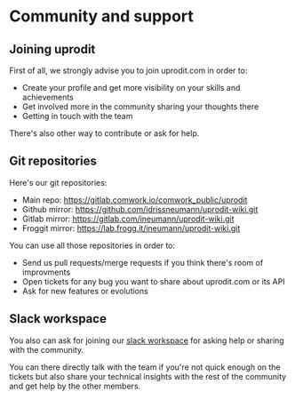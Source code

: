 # Community and support

## Joining uprodit

First of all, we strongly advise you to join uprodit.com in order to:
* Create your profile and get more visibility on your skills and achievements
* Get involved more in the community sharing your thoughts there
* Getting in touch with the team

There's also other way to contribute or ask for help.

## Git repositories

Here's our git repositories:

* Main repo: https://gitlab.comwork.io/comwork_public/uprodit
* Github mirror: https://github.com/idrissneumann/uprodit-wiki.git
* Gitlab mirror: https://gitlab.com/ineumann/uprodit-wiki.git
* Froggit mirror: https://lab.frogg.it/ineumann/uprodit-wiki.git


You can use all those repositories in order to:
* Send us pull requests/merge requests if you think there's room of improvments
* Open tickets for any bug you want to share about uprodit.com or its API
* Ask for new features or evolutions

## Slack workspace

You also can ask for joining our [slack workspace](https://join.slack.com/t/uprodit-tech/shared_invite/zt-1h3hh21tf-Rxb4zbSiRz8GFVwXvqLHMA) for asking help or sharing with the community.

You can there directly talk with the team if you're not quick enough on the tickets but also share your technical insights with the rest of the community and get help by the other members.
